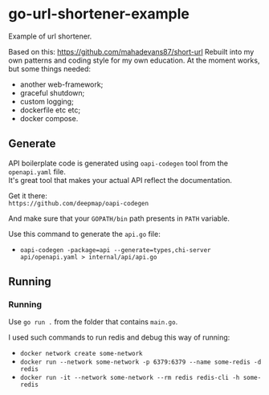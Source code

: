 # go-url-shortener-example
Example of url shortener.

Based on this: https://github.com/mahadevans87/short-url 
Rebuilt into my own patterns and coding style for my own education.
At the moment works, but some things needed:
- another web-framework;
- graceful shutdown;
- custom logging;
- dockerfile etc etc;
- docker compose.

## Generate

API boilerplate code is generated using `oapi-codegen` tool from the `openapi.yaml` file.  
It's great tool that makes your actual API reflect the documentation.  

Get it there:  
`https://github.com/deepmap/oapi-codegen`  

And make sure that your `GOPATH/bin` path presents in `PATH` variable.  

Use this command to generate the `api.go` file:  
- `oapi-codegen -package=api --generate=types,chi-server api/openapi.yaml > internal/api/api.go`  

## Running

### Running

Use `go run .` from the folder that contains `main.go`.  

I used such commands to run redis and debug this way of running:  
- `docker network create some-network`
- `docker run --network some-network -p 6379:6379 --name some-redis -d redis`
- `docker run -it --network some-network --rm redis redis-cli -h some-redis`